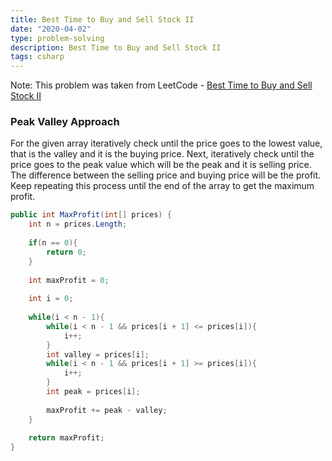 ```yaml
---
title: Best Time to Buy and Sell Stock II
date: "2020-04-02"
type: problem-solving
description: Best Time to Buy and Sell Stock II
tags: csharp
---
```


Note: This problem was taken from LeetCode - [Best Time to Buy and Sell Stock II](https://leetcode.com/problems/best-time-to-buy-and-sell-stock-ii/)

### Peak Valley Approach

For the given array iteratively check until the price goes to the lowest value, that is the valley and it is the buying price. Next, iteratively check until the price goes to the peak value which will be the peak and it is selling price. The difference between the selling price and buying price will be the profit. Keep repeating this process until the end of the array to get the maximum profit.

```csharp
public int MaxProfit(int[] prices) {
	int n = prices.Length;
	
	if(n == 0){
		return 0;
	}
	
	int maxProfit = 0;
	
	int i = 0;
	
	while(i < n - 1){
		while(i < n - 1 && prices[i + 1] <= prices[i]){
			i++;
		}
		int valley = prices[i];
		while(i < n - 1 && prices[i + 1] >= prices[i]){
			i++;
		}
		int peak = prices[i];
		
		maxProfit += peak - valley;
	}
	
	return maxProfit;
}
```
